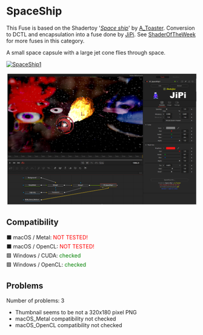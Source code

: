# SpaceShip

This Fuse is based on the Shadertoy '_[Space ship](https://www.shadertoy.com/view/NlsBzn)_' by [A_Toaster](https://www.shadertoy.com/user/A_Toaster). Conversion to DCTL and encapsulation into a fuse done by [JiPi](../../Site/Profiles/JiPi.md). See [ShaderOfTheWeek](README.md) for more fuses in this category.

<!-- +++ DO NOT REMOVE THIS COMMENT +++ DO NOT ADD OR EDIT ANY TEXT BEFORE THIS LINE +++ IT WOULD BE A REALLY BAD IDEA +++ -->

A small space capsule with a large jet cone flies through space.

[![SpaceShip1](https://user-images.githubusercontent.com/78935215/165700854-a3233033-2931-4e1b-85cb-e7d63aa9c7d9.gif)](SpaceShip.fuse)

[![Thumbnail](SpaceShip.png)](https://www.shadertoy.com/view/NlsBzn "View on Shadertoy.com")

<!-- +++ DO NOT REMOVE THIS COMMENT +++ DO NOT EDIT ANY TEXT THAT COMES AFTER THIS LINE +++ TRUST ME: JUST DON'T DO IT +++ -->

## Compatibility

⬛ macOS / Metal: <span style="color:red; ">NOT TESTED!</span><br />
⬛ macOS / OpenCL: <span style="color:red; ">NOT TESTED!</span><br />
🟩 Windows / CUDA: <span style="color:green; ">checked</span><br />
🟩 Windows / OpenCL: <span style="color:green; ">checked</span><br />


## Problems

Number of problems: 3

- Thumbnail seems to be not a 320x180 pixel PNG
- macOS_Metal compatibility not checked
- macOS_OpenCL compatibility not checked



